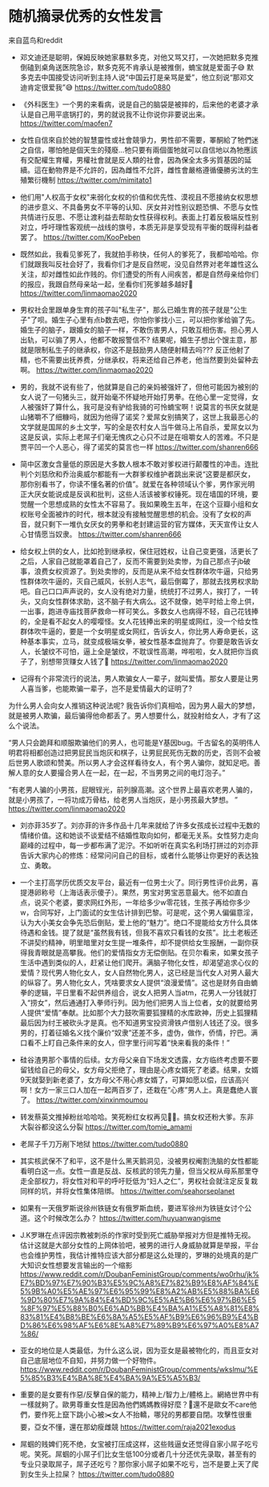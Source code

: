 随机摘录优秀的女性发言
==

来自蓝鸟和reddit

- 邓文迪还是聪明，保姆反映她家暴默多克，对他又骂又打，一次她把默多克推倒磕到桌角送医院急诊，默多克死不肯承认是被推倒，蝻宝就是爱面子😅 默多克去中国接受访问听到主持人说“中国云打是亲骂是爱”，他立刻说“那邓文迪肯定很爱我”😅
https://twitter.com/tudo0880

- 《外科医生》一个男的来看病，说是自己的脑袋是被摔的，后来他的老婆才承认是自己用平底锅打的，男的就说我不让你说你非要说出来。
https://twitter.com/maofen7

- 女性自信來自於她的智慧靈性或社會競爭力，男性卻不需要，睪酮給了牠們迷之自信，哪怕牠是個天生的殘廢…牠只要有兩個蛋牠就可以自信地以為牠應該有交配權生育權，男權社會就是反人類的社會，因為保全太多劣質基因的延續。這在動物界是不允許的，因為雌性不允許，雌性會嚴格遵循優勝劣汰的生殖繁衍機制
https://twitter.com/mimitato1

- 他们用"人权高于女权"来弱化女权的价值和优先性、漠视且不愿接纳女权思想的进步意义、不具备男女不平等的认知、厌女并对性别议题恐惧、不愿与女性共情进行反思、不愿让渡利益去帮助女性获得权利。表面上打着反极端反性别对立，呼吁理性客观统一战线的旗号，本质无非是享受现有平衡的既得利益者罢了。
https://twitter.com/KooPeben

- 既然如此，我看见爹死了，我就拍手称快，任何人的爹死了，我都哈哈哈。你们就跟我叫反社会好了，我看你们才是反自然呢，没见自然界对老年雄性这么关注，却对雌性如此作贱的。你们遭受的所有人间疾苦，都是自然母亲给你们的报应，我跟自然母亲站一起，坐看你们死爹越多越好🤣
https://twitter.com/linmaomao2020

- 男权社会里跟单身生育的孩子叫"私生子"，那么已婚生育的孩子就是"公生子"了呗。婚生子心里有点b数去吧，你怕你爹找小三，可以把你爹给骟了先。婚生子的脑子，跟婚女的脑子一样，不敢伤害男人，只敢互相伤害。担心男人出轨，可以骟了男人，他都不敢报警信不? 结果呢，婚生子想出个馊主意，那就是限制私生子的继承权，你这不是鼓励男人随便射精去吗??? 反正他射了精，也不需要出抚养费，分继承权，将来还给自己养老，他当然要到处留种去啊。
https://twitter.com/linmaomao2020

- 男的，我就不说有些了，他就算是自己的亲妈被强奸了，但他可能因为被别的女人说了一句猪头三，就开始毫不怀疑地开始打男拳。在他心里一定觉得，女人被强奸了算什么，我可是没有驴给我骑的可怜蝻宝啊！说莫言的书厌女就是山猪嚼不了细糠吗，就因为他得了诺奖？爱屌女别搞笑了，这世上我最恶心的文学就是国屌的乡土文学，写的全是农村女人当牛做马上吊自杀，爱屌女以为这是反讽，实际上老屌子们毫无愧疚之心只不过是在咀嚼女人的苦难。不只是贾平凹一个人恶心，得了诺奖的莫言也一样
https://twitter.com/shanren666

- 简中区激女含量低的原因是大多数人根本不敢对爹权进行颠覆性的冲击。连批判个刘慈欣和乔治奥威尔都能有一大群爹权维护者跳出来说“这要是都厌女，那你别看书了，你读不懂名著的价值”。就爱在各种领域认个爹，男作家光明正大厌女能说成是反讽和批判，这些人活该被爹权锤死。现在墙国的环境，要觉醒一个思想成熟的女性太不容易了。我如果晚生五年，在这个豆瓣小组和女权账号全面被炸的时代，根本就没有接触觉醒思想的机会。没有了女权的声音，就只剩下一堆仇女厌女的男拳和老封建运营的官方媒体，天天宣传让女人心甘情愿当奴隶。
https://twitter.com/shanren666

- 给女权上供的女人，比如抢到继承权，保住冠姓权，让自己变更强，活更长了之后，人家自己就能罩着自己了，反而不需要到处卖惨，为自己那点子jb破事，浪费女权资源了。到处卖惨的，反而是从来不给女性群体吹牛逼，只给男性群体吹牛逼的，灭自己威风，长别人志气，最后倒霉了，那就去找男权求助吧。自己口口声声说的，女人没有绝对力量，统统打不过男人，挨打了，一转头，又向女性群体求助，这不脑子有大病么。这不就像，她平时给上帝上供，一出事，跑进寺庙找菩萨救命一样可笑么。多数女人也病得不轻，自己花钱捧的，全是看不起女人的嘤嘤怪。女人花钱捧出来的明星或网红，没一个给女性群体吹牛逼的，要是一个女明星或女网红，告诉女人，你比男人寿命更长，这种基本事实，立马，就变成极端女拳，被女性基本盘抛弃了。你要是敢告诉女人，长皱纹不可怕，逼上全是皱纹，不耽误性高潮，哗啦啦，女人就把你当疯子了，别想带货赚女人钱了🤣
https://twitter.com/linmaomao2020

- 记得有个非常流行的说法，男人欺骗女人一辈子，就叫爱情。那女人要是让男人喜当爹，也能欺骗一辈子，岂不是爱情最大的证明了?

为什么男人会向女人推销这种说法呢? 我告诉你们真相哈，因为男人最大的梦想，就是被男人欺骗，最后骗得他命都丢了。男人想要什么，就投射给女人，才有了这么个说法。 

“男人只会跪拜和顺服欺骗他们的男人，也可能是Y基因bug。千古留名的英明伟人明君将相都创造过把男屁民当炮灰和棋子，让男屁民死伤无数的历史，否则不会被后世男人歌颂和赞美。所以男人才会这样看待女人，有个男人骗你，就知足吧。善解人意的女人要撮合男人在一起，在一起，不当男男之间的电灯泡子。”

“有老男人骗的小男孩，屁眼锃光，前列腺高潮。这个世界上最喜欢老男人骗的，就是小男孩了，一将功成万骨枯，给老男人当炮灰，是小男孩最大梦想。 ”
https://twitter.com/linmaomao2020

- 刘亦菲35岁了。刘亦菲的许多作品十几年来就给了许多女孩成长过程中无数的情绪价值。这和她谈不谈爱结不结婚性取向如何，都毫无关系。女性努力走向巅峰的过程中，每一步都布满了泥泞。不如听听在真实名利场打拼过的刘亦菲告诉大家内心的修炼：经常问问自己的目标，或者什么能够让你更好的表达独立、勇敢。

- 一个主打高学历优质交友平台，最近有一位男士火了。同行男性评价此男，喜提港卵称号（上海话表示傻子）。果然，男宝对男宝恶意最大。他不如直白点，说买个老婆，要求网红外形，一年给多少w零花钱，生孩子再给你多少w，合同写好，上门面试的女生估计排到巴黎。可是呢，这个男人偏偏意淫，认为大小美女会争先恐后倒贴，爱上他的“魅力”。绝口不提能给女方什么具体待遇和金钱。提了就是“虽然我有钱，但我不喜欢只看钱的女孩”。比土老板还不讲契约精神，明里暗里对女生提一堆条件，却不提供给女生报酬，一副你获得我青眼就是高攀我。他们的爱情指女方无偿倒贴。在贝尔看来，如果女孩子生活中遇到类似的人，赶紧让他们爬开。满脑子物化女性，却渴望追求心仪的爱情？现代男人物化女人，女人自然物化男人，这已经是当代女人对男人最大的纵容了。男人物化女人，凭啥要求女人提供“浪漫爱情”。这也是财务自由蝻拳的逻辑，平日里看不起供养组合，说女人把男人当atm，花男人一分钱就打入“捞女”，然后通通打入拳师行列。因为他们把男人当上位者，女的就要给男人提供“爱情”奉献。比如那个大力鼓吹需要狐狸精的水库欧神，历史上狐狸精最后因为纣王被砍头才是真。也不知道男宝投资滑铁卢借别人钱还了没。很多男的，打着征婚名义找个廉价“奴隶”还差不多，虚伪，做作，侨情，拧巴。满口看不上盯自己条件来的女人，但字里行间写着“快来看我的条件！”

- 硅谷渣男那个事情的后续。女方母父亲自下场发文透露，女方临终考虑要不要留钱给自己的母父，女方母父拒绝了，理由是心疼女婿死了老婆。结果，女婿9天就娶到新老婆了，女方母父不用心疼女婿了，可算如愿以偿，应该高兴啊！女方一家三口人加在一起两百岁了，还栽在“心疼”男人上。真是蠢绝人寰了。
https://twitter.com/xinxinmoumou

- 转发蔡英文推掉粉丝哈哈哈。笑死粉红女权再见👋🏻。搞女权还粉大爹。东非大裂谷都没这么分裂
https://twitter.com/tomie_amami

- 老屌子千刀万剐下地狱
https://twitter.com/tudo0880

- 其实核武保不了和平，这不是什么黑天鹅洞见，没被男权阉割洗脑的女性都能看明白这一点。女性一直是反战、反核武的领先力量，但当父权从母系那里夺走全部权力，将女性对和平的呼吁贬低为“妇人之仁”，男权社会就注定反复栽同样的坑，并将女性集体陪绑。
https://twitter.com/seahorseplanet

- 如果有一天俄罗斯说徐州铁链女有俄罗斯血统，要进军徐州为铁链女讨个公道。这个时候改怎么办？
https://twitter.com/huyuanwangisme

- J.K罗琳在点评因宗教被刺杀的作家时受到死亡威胁举报对方但是推特无视。估计这就是大部分女性的上网体验吧，被男的进行人身威胁就算是举报，平台也会维护男性，我估计推特应该大部分都是这么处理的，罗琳的处境真的是广大知识女性想要发言输出的一个缩影
https://www.reddit.com/r/DoubanFeministGroup/comments/wo0rhu/jk%E7%BD%97%E7%90%B3%E5%9C%A8%E7%82%B9%E8%AF%84%E5%9B%A0%E5%AE%97%E6%95%99%E8%A2%AB%E5%88%BA%E6%9D%80%E7%9A%84%E4%BD%9C%E5%AE%B6%E6%97%B6%E5%8F%97%E5%88%B0%E6%AD%BB%E4%BA%A1%E5%A8%81%E8%83%81%E4%B8%BE%E6%8A%A5%E5%AF%B9%E6%96%B9%E4%BD%86%E6%98%AF%E6%8E%A8%E7%89%B9%E6%97%A0%E8%A7%86/

- 亚女的地位是人类最低，为什么这么说，因为亚女是最被物化的，而且亚女对自己底层地位不自知，并努力做一个好物件。
https://www.reddit.com/r/DoubanFeministGroup/comments/wkslmu/%E5%85%B3%E4%BA%8E%E4%BA%9A%E5%A5%B3/

- 重要的是女要有作惡/反擊自保的能力，精神上/智力上/體格上。網絡世界中有一樣就夠了。歐男尊重女性是因為他們媽媽教得好麼？🤣還不是歐女不care他們，要作死上竄下跳小心被✂️女人不抬轎，哪兒的男都要自閉。攻擊性很重要，亞女不懂，還在那幼瘦雌競
https://twitter.com/raja2021exodus

- 屌蝈的贱婢们死不绝，女宝被打压成这样，这些贱逼女还觉得自家小屌子吃亏呢。笑死。屌蝈的小屌子们比女生低100分或者几十分还优先录取，甚至有的专业只录取屌子，屌子还吃亏？那你家小屌子如果不吃亏，岂不是要上天了爬到女生头上拉屎？
https://twitter.com/tudo0880
